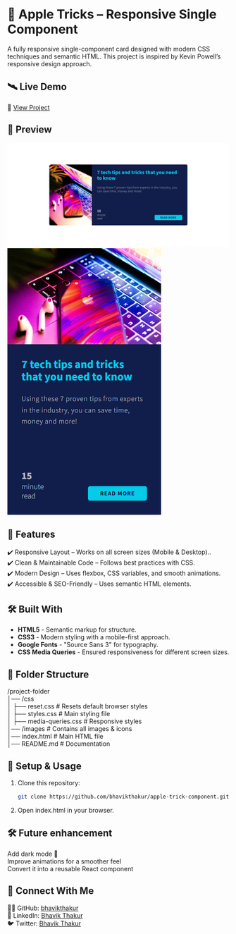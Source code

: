 #  📱 Apple Tricks – Responsive Single Component 

A fully responsive single-component card designed with modern CSS techniques and semantic HTML. This project is inspired by Kevin Powell’s responsive design approach.

## 🛰 Live Demo  
🔗 [View Project](https://bhavikthakur.github.io/stats-preview-card/)  

## 📸 Preview  
![Project Screenshot](./design/desktop-view.png)  
![Project Screenshot](./design/mobile-view.png)   

## 📌 Features  
✔️ Responsive Layout – Works on all screen sizes (Mobile & Desktop).. <br>
✔️ Clean & Maintainable Code – Follows best practices with CSS. <br>
✔️ Modern Design – Uses flexbox, CSS variables, and smooth animations. <br>
✔️ Accessible & SEO-Friendly – Uses semantic HTML elements. <br>

## 🛠️ Built With  
- **HTML5** - Semantic markup for structure.   <br>
- **CSS3** - Modern styling with a mobile-first approach.  <br>
- **Google Fonts** - "Source Sans 3" for typography.    <br>
- **CSS  Media Queries** - Ensured responsiveness for different screen sizes.

## 📂 Folder Structure  
/project-folder <br>
│── /css <br>
│   ├── reset.css        # Resets default browser styles <br>
│   ├── styles.css       # Main styling file <br>
│   ├── media-queries.css # Responsive styles <br>
│── /images             # Contains all images & icons <br>
│── index.html          # Main HTML file <br>
│── README.md           # Documentation <br>



## 🔧 Setup & Usage  
1. Clone this repository:  
   ```bash
   git clone https://github.com/bhavikthakur/apple-trick-component.git  
2. Open index.html in your browser. 

## 🛠️ Future enhancement  
Add dark mode 🌙 <br>
Improve animations for a smoother feel <br>
Convert it into a reusable React component  <br>

## 🤝 Connect With Me  
👨‍💻 GitHub: [bhavikthakur](https://github.com/bhavikthakur)  <br>
💼 LinkedIn: [Bhavik Thakur](https://www.linkedin.com/in/bhavik-thakur/)  <br>
🐦 Twitter: [Bhavik Thakur](https://x.com/BhavikkThakur)  <br>
